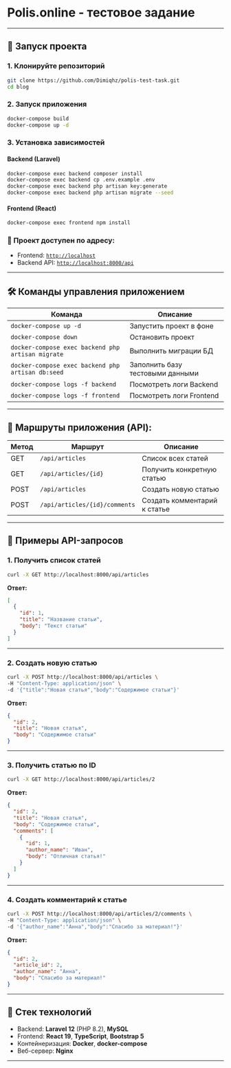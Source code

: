 
# Polis.online - тестовое задание

---

## 🚀 Запуск проекта 

### 1. Клонируйте репозиторий
```bash
git clone https://github.com/Dimiqhz/polis-test-task.git
cd blog
```

### 2. Запуск приложения
```bash
docker-compose build
docker-compose up -d
```

### 3. Установка зависимостей

#### Backend (Laravel)
```bash
docker-compose exec backend composer install
docker-compose exec backend cp .env.example .env
docker-compose exec backend php artisan key:generate
docker-compose exec backend php artisan migrate --seed
```

#### Frontend (React)
```bash
docker-compose exec frontend npm install
```

### 🎉 Проект доступен по адресу:
- Frontend: [`http://localhost`](http://localhost)
- Backend API: [`http://localhost:8000/api`](http://localhost:8000/api)

---

## 🛠️ Команды управления приложением

| Команда                                             | Описание                      |
|-----------------------------------------------------|--------------------------------|
| `docker-compose up -d`                              | Запустить проект в фоне        |
| `docker-compose down`                               | Остановить проект              |
| `docker-compose exec backend php artisan migrate`   | Выполнить миграции БД          |
| `docker-compose exec backend php artisan db:seed`   | Заполнить базу тестовыми данными |
| `docker-compose logs -f backend`                    | Посмотреть логи Backend        |
| `docker-compose logs -f frontend`                   | Посмотреть логи Frontend       |

---

## 📌 Маршруты приложения (API):

| Метод | Маршрут                                | Описание                          |
|-------|----------------------------------------|-----------------------------------|
| GET   | `/api/articles`                        | Список всех статей                |
| GET   | `/api/articles/{id}`                   | Получить конкретную статью        |
| POST  | `/api/articles`                        | Создать новую статью              |
| POST  | `/api/articles/{id}/comments`          | Создать комментарий к статье      |

---

## 📑 Примеры API-запросов

### 1. Получить список статей
```bash
curl -X GET http://localhost:8000/api/articles
```

**Ответ:**
```json
[
  {
    "id": 1,
    "title": "Название статьи",
    "body": "Текст статьи"
  }
]
```

---

### 2. Создать новую статью
```bash
curl -X POST http://localhost:8000/api/articles \
-H "Content-Type: application/json" \
-d '{"title":"Новая статья","body":"Содержимое статьи"}'
```

**Ответ:**
```json
{
  "id": 2,
  "title": "Новая статья",
  "body": "Содержимое статьи"
}
```

---

### 3. Получить статью по ID
```bash
curl -X GET http://localhost:8000/api/articles/2
```

**Ответ:**
```json
{
  "id": 2,
  "title": "Новая статья",
  "body": "Содержимое статьи",
  "comments": [
    {
      "id": 1,
      "author_name": "Иван",
      "body": "Отличная статья!"
    }
  ]
}
```

---

### 4. Создать комментарий к статье
```bash
curl -X POST http://localhost:8000/api/articles/2/comments \
-H "Content-Type: application/json" \
-d '{"author_name":"Анна","body":"Спасибо за материал!"}'
```

**Ответ:**
```json
{
  "id": 2,
  "article_id": 2,
  "author_name": "Анна",
  "body": "Спасибо за материал!"
}
```

---

## 🧱 Стек технологий
- Backend: **Laravel 12** (PHP 8.2), **MySQL**
- Frontend: **React 19**, **TypeScript**, **Bootstrap 5**
- Контейнеризация: **Docker**, **docker-compose**
- Веб-сервер: **Nginx**

---

